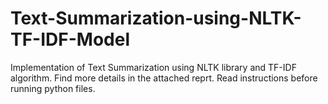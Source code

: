 # Text-Summarization-using-NLTK-TF-IDF-Model

Implementation of Text Summarization using NLTK library and TF-IDF algorithm. Find more details in the attached reprt. Read instructions before running python files.
